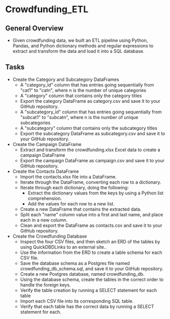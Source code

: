 # Crowdfunding_ETL
## General Overview
- Given crowdfunding data, we built an ETL pipeline using Python, Pandas, and Python dictionary methods and regular expressions to extract and transform the data and load it into a SQL database.
## Tasks
- Create the Category and Subcategory DataFrames
    - A "category_id" column that has entries going sequentially from "cat1" to "catn", where n is the number of unique categories
    - A "category" column that contains only the category titles
    - Export the category DataFrame as category.csv and save it to your GitHub repository.
    - A "subcategory_id" column that has entries going sequentially from "subcat1" to "subcatn", where n is the number of unique subcategories
    - A "subcategory" column that contains only the subcategory titles
    - Export the subcategory DataFrame as subcategory.csv and save it to your GitHub repository.
- Create the Campaign DataFrame
    - Extract and transform the crowdfunding.xlsx Excel data to create a campaign DataFrame
    - Export the campaign DataFrame as campaign.csv and save it to your GitHub repository.
- Create the Contacts DataFrame
    - Import the contacts.xlsx file into a DataFrame.
    - Iterate through the DataFrame, converting each row to a dictionary.
    - Iterate through each dictionary, doing the following:
        - Extract the dictionary values from the keys by using a Python list comprehension.
        - Add the values for each row to a new list.
    - Create a new DataFrame that contains the extracted data.
    - Split each "name" column value into a first and last name, and place each in a new column.
    - Clean and export the DataFrame as contacts.csv and save it to your GitHub repository.
- Create the Crowdfunding Database
    - Inspect the four CSV files, and then sketch an ERD of the tables by using QuickDBDLinks to an external site..
    - Use the information from the ERD to create a table schema for each CSV file.
    - Save the database schema as a Postgres file named crowdfunding_db_schema.sql, and save it to your GitHub repository.
    - Create a new Postgres database, named crowdfunding_db.
    - Using the database schema, create the tables in the correct order to handle the foreign keys.
    - Verify the table creation by running a SELECT statement for each table
    - Import each CSV file into its corresponding SQL table.
    - Verify that each table has the correct data by running a SELECT statement for each.
